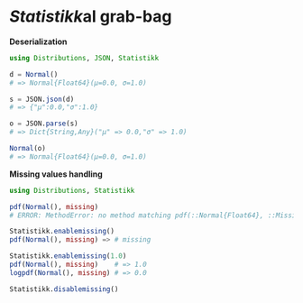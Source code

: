 # *Statistikk*al grab-bag

**Deserialization**

```julia
using Distributions, JSON, Statistikk

d = Normal()
# => Normal{Float64}(μ=0.0, σ=1.0)

s = JSON.json(d)
# => {"μ":0.0,"σ":1.0}

o = JSON.parse(s)
# => Dict{String,Any}("μ" => 0.0,"σ" => 1.0)

Normal(o)
# => Normal{Float64}(μ=0.0, σ=1.0)
```

**Missing values handling**

```julia
using Distributions, Statistikk

pdf(Normal(), missing)
# ERROR: MethodError: no method matching pdf(::Normal{Float64}, ::Missing)

Statistikk.enablemissing()
pdf(Normal(), missing) => # missing

Statistikk.enablemissing(1.0)
pdf(Normal(), missing)    # => 1.0
logpdf(Normal(), missing) # => 0.0

Statistikk.disablemissing()
```
